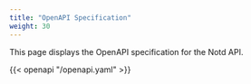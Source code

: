 ```yaml
---
title: "OpenAPI Specification"
weight: 30
---
```


This page displays the OpenAPI specification for the Notd API.

{{< openapi "/openapi.yaml" >}}
